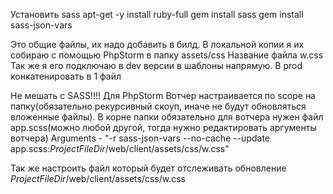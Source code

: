 Установить sass 
    apt-get -y install ruby-full
    gem install sass
    gem install sass-json-vars

Это общие файлы, их надо добавить в билд. В локальной копии я их собираю с помощью PhpStorm в папку 
assets/css
Название файла w.css
Так же я его подключаю в dev версии в шаблоны напрямую. В prod конкатенировать в 1 файл

Не мешать с SASS!!!!
Для PhpStorm
Вотчер настраивается по scope на папку(обязательно рекурсивный скоуп, иначе не будут обновляться вложенные файлы). 
В корне папки обязательно для вотчера нужен файл app.scss(можно любой другой, 
тогда нужно редактировать аргументы вотчера)
Arguments - "-r sass-json-vars --no-cache --update app.scss:$ProjectFileDir$/web/client/assets/css/w.css"

Так же настроить файл который будет отслеживать обновление
$ProjectFileDir$/web/client/assets/css/w.css
